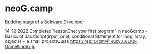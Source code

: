 # neoG.camp
Budding stage of a Software Developer

14-12-2022
Completed "lessonOne: your first program" in neoGcamp - Basics of JacaScript(input, print, conditional Statement,for loop, array, objects) + a small project(Quiz): https://replit.com/@Rudy03/End-Game#index.js
